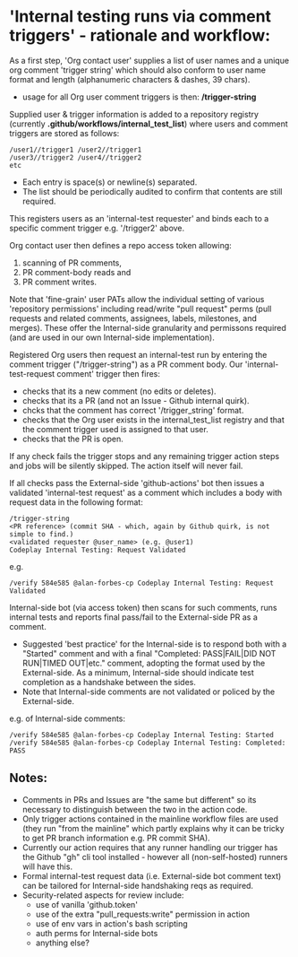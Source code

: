 # 'Internal testing runs via comment triggers' - rationale and workflow:

As a first step, 'Org contact user' supplies a list of user names and a unique org comment 'trigger string' which should also conform to user name format and length (alphanumeric characters & dashes, 39 chars).
- usage for all Org user comment triggers is then: **/trigger-string**

Supplied user & trigger information is added to a repository registry (currently **.github/workflows/internal_test_list**) where users and comment triggers are stored as follows:

    /user1//trigger1 /user2//trigger1
    /user3//trigger2 /user4//trigger2
    etc

- Each entry is space(s) or newline(s) separated.
- The list should be periodically audited to confirm that contents are still required.

This registers users as an 'internal-test requester' and binds each to a specific comment trigger e.g. '/trigger2' above.

Org contact user then defines a repo access token allowing:
1. scanning of PR comments, 
2. PR comment-body reads and 
3. PR comment writes.

Note that 'fine-grain' user PATs allow the individual setting of various 'repository permissions' including read/write "pull request" perms (pull requests and related comments, assignees, labels, milestones, and merges). These offer the Internal-side granularity and permissons required (and are used in our own Internal-side implementation).

Registered Org users then request an internal-test run by entering the comment trigger ("/trigger-string") as a PR comment body.
Our 'internal-test-request comment' trigger then fires:
- checks that its a new comment (no edits or deletes).
- checks that its a PR (and not an Issue - Github internal quirk).
- chcks that the comment has correct '/trigger_string' format.
- checks that the Org user exists in the internal_test_list registry and that the comment trigger used is assigned to that user.
- checks that the PR is open.

If any check fails the trigger stops and any remaining trigger action steps and jobs will be silently skipped. The action itself will never fail.

If all checks pass the External-side 'github-actions' bot then issues a validated 'internal-test request' as a comment which includes a body with request data in the following format:

    /trigger-string
    <PR reference> (commit SHA - which, again by Github quirk, is not simple to find.)
    <validated requester @user_name> (e.g. @user1)
    Codeplay Internal Testing: Request Validated

e.g.

    /verify 584e585 @alan-forbes-cp Codeplay Internal Testing: Request Validated

Internal-side bot (via access token) then scans for such comments, runs internal tests and reports final pass/fail to the External-side PR as a comment.
- Suggested 'best practice' for the Internal-side is to respond both with a "Started" comment and with a final "Completed: PASS|FAIL|DID NOT RUN|TIMED OUT|etc." comment, adopting the format used by the External-side. As a minimum, Internal-side should indicate test completion as a handshake between the sides.
- Note that Internal-side comments are not validated or policed by the External-side.

e.g. of Internal-side comments:

    /verify 584e585 @alan-forbes-cp Codeplay Internal Testing: Started
    /verify 584e585 @alan-forbes-cp Codeplay Internal Testing: Completed: PASS

## Notes:

- Comments in PRs and Issues are "the same but different" so its necessary to distinguish between the two in the action code.
- Only trigger actions contained in the mainline workflow files are used (they run "from the mainline" which partly explains why it can be tricky to get PR branch information e.g. PR commit SHA).
- Currently our action requires that any runner handling our trigger has the Github "gh" cli tool installed - however all (non-self-hosted) runners will have this.
- Formal internal-test request data (i.e. External-side bot comment text) can be tailored for Internal-side handshaking reqs as required.
- Security-related aspects for review include:
  - use of vanilla 'github.token'
  - use of the extra "pull_requests:write" permission in action
  - use of env vars in action's bash scripting
  - auth perms for Internal-side bots
  - anything else?
